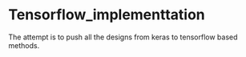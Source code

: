 # Tensorflow_implementtation
The attempt is to push all the designs from keras to tensorflow based methods.
